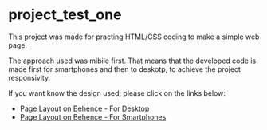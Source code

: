 # project_test_one

This project was made for practing HTML/CSS coding to make a simple web page.

The approach used was mibile first. That means that the developed code is made first for smartphones and then to deskotp, to achieve the project responsivity.

If you want know the design used, please click on the links below:


- [Page Layout on Behence - For Desktop](https://www.behance.net/gallery/117953879/project_test_one)
- [Page Layout on Behence - For Smartphones](https://www.behance.net/gallery/118004257/project_test_one_smartphone)